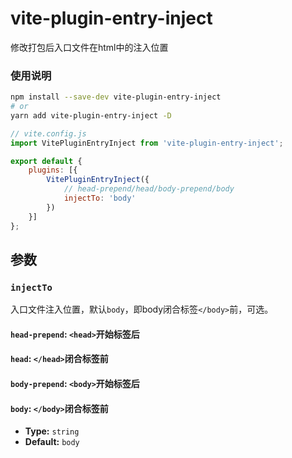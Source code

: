 # vite-plugin-entry-inject

修改打包后入口文件在html中的注入位置

### 使用说明
```sh
npm install --save-dev vite-plugin-entry-inject
# or
yarn add vite-plugin-entry-inject -D
```

```js
// vite.config.js
import VitePluginEntryInject from 'vite-plugin-entry-inject';

export default {
    plugins: [{
        VitePluginEntryInject({
            // head-prepend/head/body-prepend/body
            injectTo: 'body'
        })
    }]
};
```

## 参数

### `injectTo`
入口文件注入位置，默认`body`，即body闭合标签`</body>`前，可选。
#### `head-prepend`: `<head>`开始标签后
#### `head`: `</head>`闭合标签前
#### `body-prepend`: `<body>`开始标签后
#### `body`: `</body>`闭合标签前

- **Type:** `string`
- **Default:** `body`